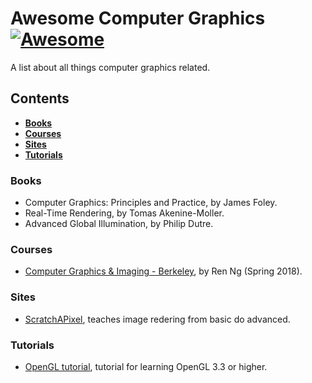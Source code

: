 # Awesome Computer Graphics [![Awesome](https://awesome.re/badge.svg)](https://awesome.re)

A list about all things computer graphics related.

## Contents

* **[Books](#books)** 
* **[Courses](#courses)**
* **[Sites](#sites)**
* **[Tutorials](tutorials)**

### Books
* Computer Graphics: Principles and Practice, by James Foley.
* Real-Time Rendering, by Tomas Akenine-Moller.
* Advanced Global Illumination, by Philip Dutre.


### Courses
* [Computer Graphics & Imaging - Berkeley](https://cs184.eecs.berkeley.edu/), by Ren Ng (Spring 2018).



### Sites
* [ScratchAPixel](https://www.scratchapixel.com/index.php?#_=_), teaches image redering from basic do advanced.


### Tutorials
* [OpenGL tutorial](http://www.opengl-tutorial.org/), tutorial for learning OpenGL 3.3 or higher.

